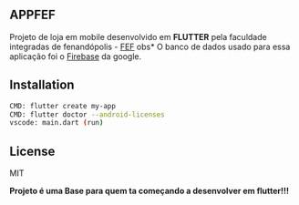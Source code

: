 ## APPFEF
 Projeto de loja em mobile desenvolvido em **FLUTTER** pela faculdade integradas de fenandópolis - [FEF](http://fef.br/)
 obs* O banco de dados usado para essa aplicação foi o [Firebase](https://firebase.google.com/) da google.
 
 ## Installation
 
 ```sh
CMD: flutter create my-app
CMD: flutter doctor --android-licenses
vscode: main.dart (run)

```

## License

MIT

**Projeto é uma Base para quem ta começando a desenvolver em flutter!!!**
